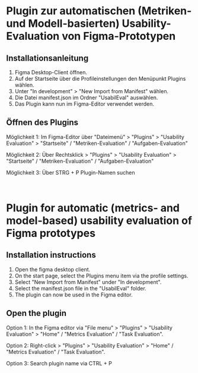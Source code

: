 # Plugin zur automatischen (Metriken- und Modell-basierten) Usability-Evaluation von Figma-Prototypen

## Installationsanleitung

1. Figma Desktop-Client öffnen.
2. Auf der Startseite über die Profileinstellungen den Menüpunkt Plugins wählen.
3. Unter "In development" > "New Import from Manifest" wählen.
4. Die Datei manifest.json im Ordner "UsabilEval" auswählen.
5. Das Plugin kann nun im Figma-Editor verwendet werden.

## Öffnen des Plugins

Möglichkeit 1: Im Figma-Editor über "Dateimenü" > "Plugins" > "Usability Evaluation" > "Startseite" / "Metriken-Evaluation" / "Aufgaben-Evaluation"

Möglichkeit 2: Über Rechtsklick > "Plugins" > "Usability Evaluation" > "Startseite" / "Metriken-Evaluation" / "Aufgaben-Evaluation"

Möglichkeit 3: Über STRG + P Plugin-Namen suchen

&nbsp;

# Plugin for automatic (metrics- and model-based) usability evaluation of Figma prototypes

## Installation instructions

1. Open the figma desktop client.
2. On the start page, select the Plugins menu item via the profile settings.
3. Select "New Import from Manifest" under "In development".
4. Select the manifest.json file in the "UsabilEval" folder.
5. The plugin can now be used in the Figma editor.

## Open the plugin

Option 1: In the Figma editor via "File menu" > "Plugins" > "Usability Evaluation" > "Home" / "Metrics Evaluation" / "Task Evaluation".

Option 2: Right-click > "Plugins" > "Usability Evaluation" > "Home" / "Metrics Evaluation" / "Task Evaluation".  

Option 3: Search plugin name via CTRL + P
